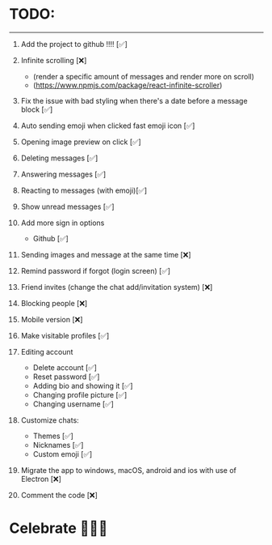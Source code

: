 # TODO:

<hr>

1. Add the project to github !!!! [✅]
2. Infinite scrolling [❌]
   - (render a specific amount of messages and render more on scroll)
   - (https://www.npmjs.com/package/react-infinite-scroller)
3. Fix the issue with bad styling when there's a date before a message block [✅]
4. Auto sending emoji when clicked fast emoji icon [✅]
5. Opening image preview on click [✅]
6. Deleting messages [✅]
7. Answering messages [✅]
8. Reacting to messages (with emoji)[✅]
9. Show unread messages [✅]
10. Add more sign in options
    - Github [✅]
11. Sending images and message at the same time [❌]
12. Remind password if forgot (login screen) [✅]
13. Friend invites (change the chat add/invitation system) [❌]
14. Blocking people [❌]
15. Mobile version [❌]
16. Make visitable profiles [✅]

17. Editing account

    - Delete account [✅]
    - Reset password [✅]
    - Adding bio and showing it [✅]
    - Changing profile picture [✅]
    - Changing username [✅]

18. Customize chats:
    - Themes [✅]
    - Nicknames [✅]
    - Custom emoji [✅]
19. Migrate the app to windows, macOS, android and ios with use of Electron [❌]
20. Comment the code [❌]

# Celebrate 🥳🥳🥳
